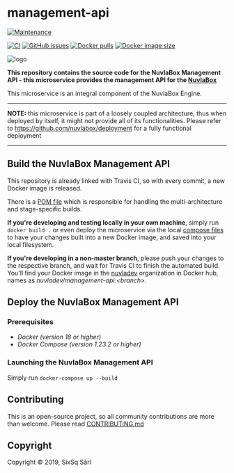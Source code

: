 # management-api

[![Maintenance](https://img.shields.io/badge/Maintained%3F-yes-green.svg?style=for-the-badge)](https://github.com/nuvlabox/management-api/graphs/commit-activity)


[![CI](https://img.shields.io/travis/com/nuvlabox/management-api?style=for-the-badge&logo=travis-ci&logoColor=white)](https://travis-ci.com/nuvlabox/management-api)
[![GitHub issues](https://img.shields.io/github/issues/nuvlabox/management-api?style=for-the-badge&logo=github&logoColor=white)](https://GitHub.com/nuvlabox/management-api/issues/)
[![Docker pulls](https://img.shields.io/docker/pulls/nuvlabox/management-api?style=for-the-badge&logo=Docker&logoColor=white)](https://cloud.docker.com/u/nuvlabox/repository/docker/nuvlabox/management-api)
[![Docker image size](https://img.shields.io/microbadger/image-size/nuvlabox/management-api?style=for-the-badge&logo=Docker&logoColor=white)](https://cloud.docker.com/u/nuvlabox/repository/docker/nuvlabox/management-api)

![logo](https://camo.githubusercontent.com/5f893cf6632a9d635c0bdb1c0b51fc97317ce498/68747470733a2f2f6d656469612e73697873712e636f6d2f68756266732f53697853715f47656e6572616c2f6e75766c61626f785f6c6f676f5f7265645f6f6e5f7472616e73706172656e745f3235303070782e706e67)



**This repository contains the source code for the NuvlaBox Management API - this microservice provides the management API for the [NuvlaBox](https://sixsq.com/products-and-services/nuvlabox/overview)**

This microservice is an integral component of the NuvlaBox Engine.

---

**NOTE:** this microservice is part of a loosely coupled architecture, thus when deployed by itself, it might not provide all of its functionalities. Please refer to https://github.com/nuvlabox/deployment for a fully functional deployment

---

## Build the NuvlaBox Management API

This repository is already linked with Travis CI, so with every commit, a new Docker image is released. 

There is a [POM file](pom.xml) which is responsible for handling the multi-architecture and stage-specific builds.

**If you're developing and testing locally in your own machine**, simply run `docker build .` or even deploy the microservice via the local [compose files](docker-compose.yml) to have your changes built into a new Docker image, and saved into your local filesystem.

**If you're developing in a non-master branch**, please push your changes to the respective branch, and wait for Travis CI to finish the automated build. You'll find your Docker image in the [nuvladev](https://hub.docker.com/u/nuvladev) organization in Docker hub, names as _nuvladev/management-api:\<branch\>_.

## Deploy the NuvlaBox Management API

### Prerequisites 

 - *Docker (version 18 or higher)*
 - *Docker Compose (version 1.23.2 or higher)*

### Launching the NuvlaBox Management API

Simply run `docker-compose up --build`

## Contributing

This is an open-source project, so all community contributions are more than welcome. Please read [CONTRIBUTING.md](CONTRIBUTING.md)
 
## Copyright

Copyright &copy; 2019, SixSq Sàrl



